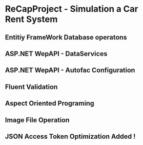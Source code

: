 # ReCapProject - Simulation a Car Rent System

## Entitiy FrameWork Database operatons
## ASP.NET WepAPI - DataServices
## ASP.NET WepAPI - Autofac Configuration
## Fluent Validation
## Aspect Oriented Programing
## Image File Operation
## JSON Access Token Optimization Added !


